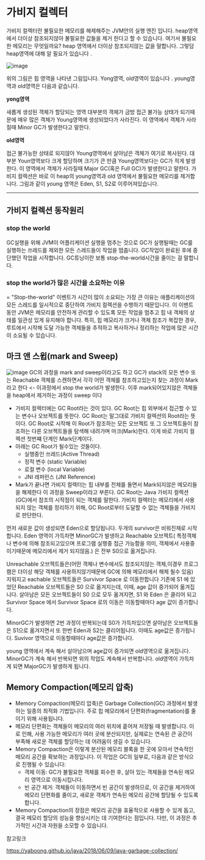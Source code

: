 
# 가비지 컬렉터

가비지 컬렉터란 불필요한 메모리를 해제해주는 JVM안의 실행 엔진 입니다. heap영역에서 더이상 참조되지않아 불필요한 값들을 제거 한다고 할 수 있습니다. 여기서 불필요한 메모리는 무엇일까요? heap 영역에서 더이상 참조되지않는 값을 말합니다. 그렇담 heap영역에 대해 알 필요가 있습니다 .

![image](https://github.com/user-attachments/assets/bfd7f7cc-b110-42da-9168-66defa4ea3a1)

위의 그림은 힙 영역을 나타낸 그림입니다. Yong영역, old영역이 있습니다 . young영역과 old영역은 다음과 같습니다.

**yong영역**

새롭게 생성된 객체가 할당되는 영역
대부분의 객체가 금방 접근 불가능 상태가 되기때문에 매우 많은 객체가 Young영역에 생성되었다가 사라진다.
이 영역에서 객체가 사라질때 Minor GC가 발생한다고 말한다.

**old영역**


접근 불가능한 상태로 되지않아 Young영역에서 살아남은 객체가 여기로 복사된다.
대부분 Youn영역보다 크게 할당하며 크기가 큰 만큼 Young영역보다는 GC가 적게 발생한다.
이 영역에서 객체가 사라질때 Major GC(혹은 Full GC)가 발생한다고 말한다. 
가비지 컬렉션은 바로 이 heap의 young영역과 old 영역에서 불필요한 메모리를 제거합니다. 그림과 같이 young 영역은 Eden, S1, S2로 이루어져있습니다.

 

---


## 가비지 컬렉션 동작원리

### stop the world
GC실행을 위해 JVM이 어플리케이션 실행을 멈추는 것으로 GC가 실행될때는 GC를 실행하는 쓰레드를 제외한 모든 스레드들이 작업을 멈춥니다. GC작업이 완료된 후에 중단했던 작업을 시작합니다. GC튜닝이란 보통 stop-the-world시간을 줄이는 걸 말합니다.
### stop the world가 많은 시간을 소요하는 이유
= "Stop-the-world" 이벤트가 시간이 많이 소요되는 가장 큰 이유는 애플리케이션의 모든 스레드를 일시적으로 중단하여 가비지 컬렉션을 수행하기 때문입니다. 이 이벤트 동안 JVM은 메모리를 안전하게 관리할 수 있도록 모든 작업을 멈추고 힙 내 객체의 상태를 일관성 있게 유지해야 합니다. 특히, 힙 메모리가 크거나 객체 참조가 복잡한 경우, 루트에서 시작해 도달 가능한 객체들을 추적하고 복사하거나 정리하는 작업에 많은 시간이 소요될 수 있습니다.
 

## 마크 앤 스윕(mark and Sweep) 
![image](https://github.com/user-attachments/assets/5bcd41a6-3599-46a9-a64b-9d144967530a)
GC의 과정을 mark and sweep이라고도 하고 GC가 stack의 모든 변수 또는 Reachable 객체를 스캔하면서 각각 어떤 객체를 참조하고있는지 찾는 과정이 Mark라고 한다 <- 이과정에서 stop the world가 발생한다.
이후 mark되어있지않은 객체들을 heap에서 제거하는 과정이 sweep 이다
- 가비지 컬렉터에는 GC Root라는 것이 있다. GC Root는 힙 외부에서 접근할 수 있는 변수나 오브젝트를 뜻한다. GC Root는 말그대로 가비지 컬렉션의 Root라는 뜻이다. GC Root로 시작해 이 Root가 참조하는 모든 오브젝트 또 그 오브젝트들이 참조하는 다른 오브젝트들을 탐색해 내려가며 마크(Mark)한다. 이게 바로 가비지 컬렉션 첫번쨰 단계인 Mark단계이다.
- 아래는 GC Root가 될수있는 것들이다.
    - 실행중인 쓰레드(Active Thread)
    - 정적 변수 (static Variable)
    - 로컬 변수 (local Variable)
    - JNI 레퍼런스 (JNI Reference)
- Mark가 끝나면 가비지 컬렉터는 힙 내부를 전체를 돌면서 Mark되지않은 메모리들을 해제한다 이 과정을 Sweep이라고 부른다. 
GC Root는 Java 가비지 컬렉션(GC)에서 참조의 시작점이 되는 객체를 말한다. 가비지 컬렉터는 메모리에서 사용되지 않는 객체를 정리하기 위해, GC Root로부터 도달할 수 없는 객체들을 가비지로 판단한다.

먼저 새로운 값이 생성되면 Eden으로 할당됩니다. 두개의 survivor은 비워진채로 시작합니다.
Eden 영역이 가득차면 MinorGC가 발생하고 Reachable 오브젝트( 특정객체나 변수에 의해 참조되고있으며 프로그램 실행중 접근 가능함을 의미, 객체에서 사용중이기때문에 메모리에서 제거 되지않음.) 은 전부 S0으로 옮겨집니다.

 Unreachable 오브젝트들은(어떤 객체나 변수에서도 참조되지않는 객체,이경우 프로그램은 더이상 해당 객체를 사용하지않기때문에 GC에 의해 메모리에서 해체 될수 있음)  지워지고 eachable 오브젝트들은 Survivor Space 로 이동한합니다  기존에 S1 에 있었던 Reachable 오브젝트들은 S0 으로 옮겨지는데, 이때, age 값이 증가되어 옮겨집니다. 살아남은 모든 오브젝트들이 S0 으로 모두 옮겨지면, S1 와 Eden 은 클리어 되고 Survivor Space 에서 Survivor Space 로의 이동은 이동할때마다 age 값이 증가합니다.

MinorGC가 발생하면 2번 과정이 반복되는데 S0가 가득차있으면 살아남은 오브젝트들은 S1으로 옮겨지면서 또 한번 Eden과 S2는 클리어됩니다. 이때도 age값은 증가됩니다. Suvivor 영역으로 이동할때마다 age값은 증가합니다.

young 영역에서 계속 해서 살아남으며 age값이 증가되면 old영역으로 옮겨집니다.
MinorGC가 계속 해서 반복되면 위의 작업도 계속해서 반복합니다.
old영역이 가득차게 되면 MajorGC가 발생하게 됩니다.
 

## Memory Compaction(메모리 압축)
- Memory Compaction(메모리 압축)은 Garbage Collection(GC) 과정에서 발생하는 일종의 최적화 기법입니다. 주로 힙 메모리에서 단편화(fragmentation)를 줄이기 위해 사용됩니다.
- 메모리 단편화는 객체들이 메모리의 여러 위치에 흩어져 저장될 때 발생합니다. 이로 인해, 사용 가능한 메모리가 여러 곳에 분산되지만, 실제로는 연속된 큰 공간이 부족해 새로운 객체를 할당하는 데 어려움이 생길 수 있습니다.
- Memory Compaction은 이렇게 분산된 메모리 블록을 한 곳에 모아서 연속적인 메모리 공간을 확보하는 과정입니다. 이 작업은 GC의 일부로, 다음과 같은 방식으로 진행될 수 있습니다:
    - 객체 이동: GC가 불필요한 객체를 회수한 후, 살아 있는 객체들을 연속된 메모리 영역으로 이동시킵니다.
    - 빈 공간 제거: 객체들이 이동하면서 빈 공간이 발생하므로, 이 공간을 제거하여 메모리 단편화를 줄이고, 새로운 객체가 연속된 메모리 공간에 할당될 수 있도록 합니다.
- Memory Compaction의 장점은 메모리 공간을 효율적으로 사용할 수 있게 돕고, 결국 메모리 할당의 성능을 향상시키는 데 기여한다는 점입니다. 다만, 이 과정은 추가적인 시간과 자원을 소모할 수 있습니다.

참고링크 

https://yaboong.github.io/java/2018/06/09/java-garbage-collection/
